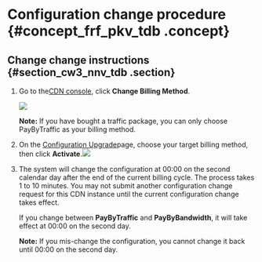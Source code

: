 # Configuration change procedure {#concept_frf_pkv_tdb .concept}

## Change change instructions {#section_cw3_nnv_tdb .section}

1.  Go to the[CDN console](https://partners-intl.console.aliyun.com/#/cdn), click **Change Billing Method**.

    ![](http://static-aliyun-doc.oss-cn-hangzhou.aliyuncs.com/assets/img/5109/15382077166037_en-US.png)

    **Note:** If you have bought a traffic package, you can only choose PayByTraffic as your billing method.

2.  On the [Configuration Upgrade](https://common-buy-intl.aliyun.com)page, choose your target billing method, then click **Activate**.![](http://static-aliyun-doc.oss-cn-hangzhou.aliyuncs.com/assets/img/5109/15382077165061_en-US.png)
3.  The system will change the configuration at 00:00 on the second calendar day after the end of the current billing cycle. The process takes 1 to 10 minutes. You may not submit another configuration change request for this CDN instance until the current configuration change takes effect.

    If you change between **PayByTraffic** and **PayByBandwidth**, it will take effect at 00:00 on the second day.

    **Note:** If you mis-change the configuration, you cannot change it back until 00:00 on the second day.  


